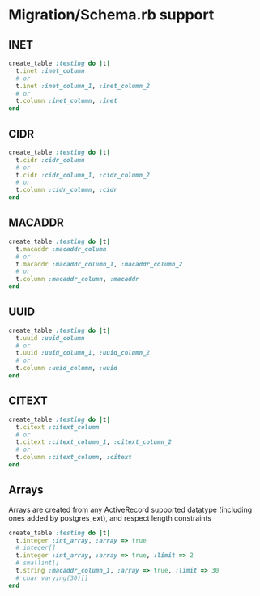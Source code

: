 # Migration/Schema.rb support

## INET

```ruby
create_table :testing do |t|
  t.inet :inet_column
  # or
  t.inet :inet_column_1, :inet_column_2
  # or
  t.column :inet_column, :inet
end
```

## CIDR

```ruby
create_table :testing do |t|
  t.cidr :cidr_column
  # or
  t.cidr :cidr_column_1, :cidr_column_2
  # or
  t.column :cidr_column, :cidr
end
```

## MACADDR

```ruby
create_table :testing do |t|
  t.macaddr :macaddr_column
  # or
  t.macaddr :macaddr_column_1, :macaddr_column_2
  # or
  t.column :macaddr_column, :macaddr
end
```

## UUID

```ruby
create_table :testing do |t|
  t.uuid :uuid_column
  # or
  t.uuid :uuid_column_1, :uuid_column_2
  # or
  t.column :uuid_column, :uuid
end
```

## CITEXT

```ruby
create_table :testing do |t|
  t.citext :citext_column
  # or
  t.citext :citext_column_1, :citext_column_2
  # or
  t.column :citext_column, :citext
end
```

## Arrays
Arrays are created from any ActiveRecord supported datatype (including
ones added by postgres\_ext), and respect length constraints

```ruby
create_table :testing do |t|
  t.integer :int_array, :array => true
  # integer[]
  t.integer :int_array, :array => true, :limit => 2
  # smallint[]
  t.string :macaddr_column_1, :array => true, :limit => 30
  # char varying(30)[]
end
```
